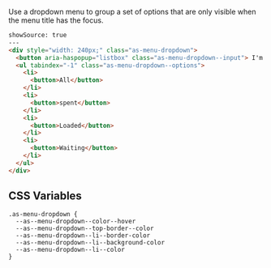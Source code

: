 Use a dropdown menu to group a set of options that are only visible when the menu title has the focus.


```html
showSource: true
---
<div style="width: 240px;" class="as-menu-dropdown">
  <button aria-haspopup="listbox" class="as-menu-dropdown--input"> I'm a dropdown </button>
  <ul tabindex="-1" class="as-menu-dropdown--options">
    <li>
      <button>All</button>
    </li>
    <li>
      <button>spent</button>
    </li>
    <li>
      <button>Loaded</button>
    </li>
    <li>
      <button>Waiting</button>
    </li>
  </ul>
</div>
```

## CSS Variables

```
.as-menu-dropdown {
  --as--menu-dropdown--color--hover
  --as--menu-dropdown--top-border--color
  --as--menu-dropdown--li--border-color
  --as--menu-dropdown--li--background-color
  --as--menu-dropdown--li--color
}
```